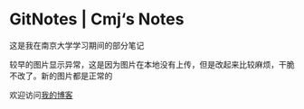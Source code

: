 # GitNotes | Cmj‘s Notes

这是我在南京大学学习期间的部分笔记

较早的图片显示异常，这是因为图片在本地没有上传，但是改起来比较麻烦，干脆不改了。新的图片都是正常的

欢迎访问[我的博客](https://blog.caomingjun.com) 

